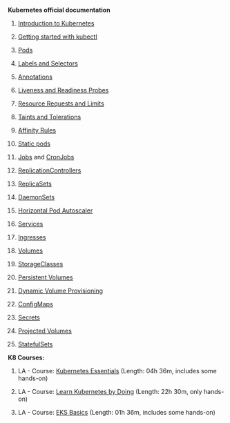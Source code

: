 **Kubernetes official documentation**

1. [Introduction to Kubernetes](https://kubernetes.io/docs/tutorials/kubernetes-basics/)

2. [Getting started with kubectl](https://kubernetes.io/docs/reference/kubectl/overview/)

3. [Pods](https://kubernetes.io/docs/concepts/workloads/pods/)

4. [Labels and Selectors](https://kubernetes.io/docs/concepts/overview/working-with-objects/labels/)

5. [Annotations](https://kubernetes.io/docs/concepts/overview/working-with-objects/annotations/)

6. [Liveness and Readiness Probes](https://kubernetes.io/docs/tasks/configure-pod-container/configure-liveness-readiness-startup-probes/)

7. [Resource Requests and Limits](https://kubernetes.io/docs/concepts/configuration/manage-resources-containers/)

8. [Taints and Tolerations](https://kubernetes.io/docs/concepts/scheduling-eviction/taint-and-toleration/)

9. [Affinity Rules](https://kubernetes.io/docs/tasks/configure-pod-container/assign-pods-nodes-using-node-affinity/)

10. [Static pods](https://kubernetes.io/docs/tasks/configure-pod-container/static-pod/)

11. [Jobs](https://kubernetes.io/docs/concepts/workloads/controllers/job/) and [CronJobs](https://kubernetes.io/docs/concepts/workloads/controllers/cron-jobs/)

12. [ReplicationControllers](https://kubernetes.io/docs/concepts/workloads/controllers/replicationcontroller/)

13. [ReplicaSets](https://kubernetes.io/docs/concepts/workloads/controllers/replicaset/)

14. [DaemonSets](https://kubernetes.io/docs/concepts/workloads/controllers/daemonset/)

15. [Horizontal Pod Autoscaler](https://kubernetes.io/docs/tasks/run-application/horizontal-pod-autoscale/)

16. [Services](https://kubernetes.io/docs/concepts/services-networking/service/)

17. [Ingresses](https://kubernetes.io/docs/concepts/services-networking/ingress/)

18. [Volumes](https://kubernetes.io/docs/concepts/storage/volumes/)

19. [StorageClasses](https://kubernetes.io/docs/concepts/storage/storage-classes/)

20. [Persistent Volumes](https://kubernetes.io/docs/concepts/storage/persistent-volumes/)

21. [Dynamic Volume Provisioning](https://kubernetes.io/docs/concepts/storage/dynamic-provisioning/)

22. [ConfigMaps](https://kubernetes.io/docs/concepts/configuration/configmap/)

23. [Secrets](https://kubernetes.io/docs/concepts/configuration/secret/)

24. [Projected Volumes](https://kubernetes.io/docs/tasks/configure-pod-container/configure-projected-volume-storage/)

25. [StatefulSets](https://kubernetes.io/docs/concepts/workloads/controllers/statefulset/)

**K8 Courses:**

1. LA - Course: [Kubernetes Essentials](https://linuxacademy.com/cp/modules/view/id/281?redirect_uri=https://app.linuxacademy.com/search?query=Kubernetes&amp;categories=Containers) (Length: 04h 36m, includes some hands-on)

2. LA - Course: [Learn Kubernetes by Doing](https://linuxacademy.com/cp/modules/view/id/371?redirect_uri=https://app.linuxacademy.com/search?query=Kubernetes&amp;categories=Containers) (Length: 22h 30m, only hands-on)

3. LA - Course: [EKS Basics](https://linuxacademy.com/cp/modules/view/id/674?redirect_uri=https://app.linuxacademy.com/search?query=Kubernetes&amp;cost=0) (Length: 01h 36m, includes some hands-on)
